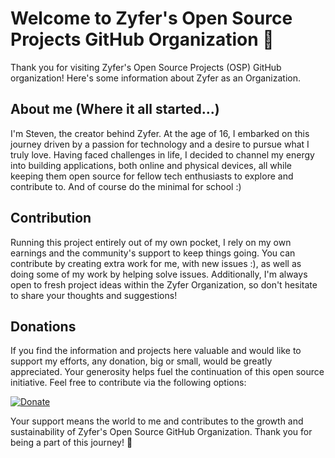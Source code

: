 # Welcome to Zyfer's Open Source Projects GitHub Organization 👋

Thank you for visiting Zyfer's Open Source Projects (OSP) GitHub organization! Here's some information about Zyfer as an Organization.

## About me (Where it all started...)
I'm Steven, the creator behind Zyfer. At the age of 16, I embarked on this journey driven by a passion for technology and a desire to pursue what I truly love.
Having faced challenges in life, I decided to channel my energy into building applications, both online and physical devices, all while keeping them open source for fellow tech enthusiasts to explore and contribute to.
And of course do the minimal for school :)

## Contribution
Running this project entirely out of my own pocket, I rely on my own earnings and the community's support to keep things going.
You can contribute by creating extra work for me, with new issues :), as well as doing some of my work by helping solve issues.
Additionally, I'm always open to fresh project ideas within the Zyfer Organization, so don't hesitate to share your thoughts and suggestions!

## Donations
If you find the information and projects here valuable and would like to support my efforts, any donation, big or small, would be greatly appreciated. 
Your generosity helps fuel the continuation of this open source initiative. Feel free to contribute via the following options:

[![Donate](https://img.shields.io/badge/Donate-PayPal-green?logo=paypal)](https://www.paypal.com/paypalme/steventevoortwis)

Your support means the world to me and contributes to the growth and sustainability of Zyfer's Open Source GitHub Organization. Thank you for being a part of this journey! 🌟
